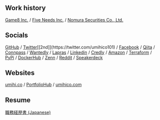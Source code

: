 ## Work history

[Game8 Inc.](https://game8.co.jp/) / [Five Needs Inc.](https://www.fiveneeds.co.jp/) / [Nomura Securities Co., Ltd.](https://www.nomuraholdings.com/company/group/nsc/)

## Socials

[GitHub](https://github.com/umihico) / [Twitter](https://twitter.com/umihico_)[[2nd]](https://twitter.com/umihico101) / [Facebook](https://www.facebook.com/umihiko.iwasa/) / [Qiita](https://qiita.com/umihico) / [Connpass](https://connpass.com/user/umihico/) / [Wantedly](https://www.wantedly.com/id/umihico) / [Lapras](https://lapras.com/public/umihico) / [Linkedin](https://www.linkedin.com/in/umihico) / [Credly](https://www.credly.com/users/umihico-iwasa/badges) / [Amazon](https://www.amazon.co.jp/hz/wishlist/ls/2ZAH4THRD7OWL) / [Terraform](https://registry.terraform.io/namespaces/umihico) / [PyPi](https://pypi.org/user/umihico) / [DockerHub](https://hub.docker.com/u/umihico) / [Zenn](https://zenn.dev/umihico) / [Reddit](https://www.reddit.com/user/umihic) / [Speakerdeck](https://speakerdeck.com/umihico)

## Websites

[umihi.co](https://umihi.co) / [PortfolioHub](https://portfoliohub.umihi.co/) / [umihico.com](https://umihico.com)

## Resume

[職務経歴書 (Japanese)](https://github.com/umihico/umihico/blob/main/resume_2023-12-01.pdf)
